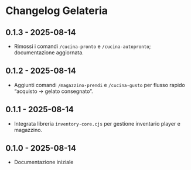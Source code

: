 # Changelog Gelateria

## 0.1.3 - 2025-08-14
- Rimossi i comandi `/cucina-pronto` e `/cucina-autopronto`; documentazione aggiornata.

## 0.1.2 - 2025-08-14
- Aggiunti comandi `/magazzino-prendi` e `/cucina-gusto` per flusso rapido “acquisto → gelato consegnato”.

## 0.1.1 - 2025-08-14
- Integrata libreria `inventory-core.cjs` per gestione inventario player e magazzino.

## 0.1.0 - 2025-08-14
- Documentazione iniziale
